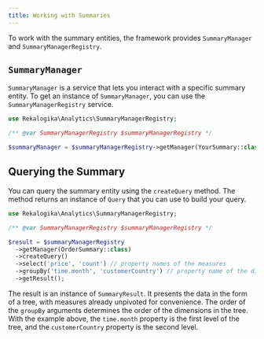 ```yaml
---
title: Working with Summaries
---
```


To work with the summary entities, the framework provides `SummaryManager`
and `SummaryManagerRegistry`.

## `SummaryManager`

`SummaryManager` is a service that lets you interact with a specific summary
entity. To get an instance of `SummaryManager`, you can use the
`SummaryManagerRegistry` service.

```php
use Rekalogika\Analytics\SummaryManagerRegistry;

/** @var SummaryManagerRegistry $summaryManagerRegistry */

$summaryManager = $summaryManagerRegistry->getManager(YourSummary::class);
```

## Querying the Summary

You can query the summary entity using the `createQuery` method. The method
returns an instance of `Query` that you can use to build your query.

```php
use Rekalogika\Analytics\SummaryManagerRegistry;

/** @var SummaryManagerRegistry $summaryManagerRegistry */

$result = $summaryManagerRegistry
  ->getManager(OrderSummary::class)
  ->createQuery()
  ->select('price', 'count') // property names of the measures
  ->groupBy('time.month', 'customerCountry') // property name of the dimension
  ->getResult();
```

The result is an instance of `SummaryResult`. It presents the data in the form
of a tree, with measures already unpivoted for convenience. The order of the
`groupBy` arguments determines the order of the dimensions in the tree. With the
example above, the `time.month` property is the first level of the tree, and the
`customerCountry` property is the second level.